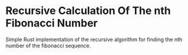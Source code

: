 # Recursive Calculation Of The nth Fibonacci Number   
Simple Rust implementation of the recursive algorithm for finding the nth number of the fibonacci sequence.    